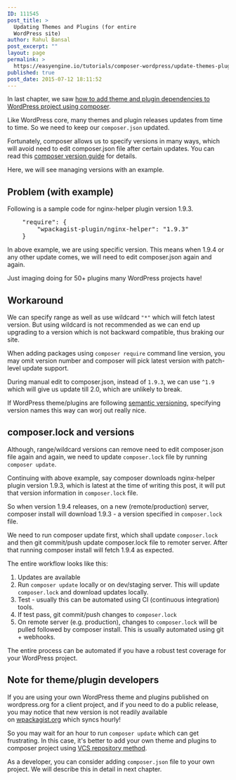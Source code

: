 ```yaml
---
ID: 111545
post_title: >
  Updating Themes and Plugins (for entire
  WordPress site)
author: Rahul Bansal
post_excerpt: ""
layout: page
permalink: >
  https://easyengine.io/tutorials/composer-wordpress/update-themes-plugins/
published: true
post_date: 2015-07-12 18:11:52
---
```

In last chapter, we saw <a href="https://easyengine.io/tutorials/composer/manage-wordpress-themes-plugins-composer-json/">how to add theme and plugin dependencies to WordPress project using composer</a>.

Like WordPress core, many themes and plugin releases updates from time to time. So we need to keep our <code>composer.json</code> updated.

Fortunately, composer allows us to specify versions in many ways, which will avoid need to edit composer.json file after certain updates. You can read this <a href="https://getcomposer.org/doc/articles/versions.md">composer version guide</a> for details.

Here, we will see managing versions with an example.
<h2>Problem (with example)</h2>
Following is a sample code for nginx-helper plugin version 1.9.3.
<pre class="javascript">    "require": {
        "wpackagist-plugin/nginx-helper": "1.9.3"
    }</pre>
In above example, we are using specific version. This means when 1.9.4 or any other update comes, we will need to edit composer.json again and again.

Just imaging doing for 50+ plugins many WordPress projects have!
<h2>Workaround</h2>
We can specify range as well as use wildcard <code>"*"</code> which will fetch latest version. But using wildcard is not recommended as we can end up upgrading to a version which is not backward compatible, thus braking our site.

When adding packages using <code>composer require</code> command line version, you may omit version number and composer will pick latest version with patch-level update support.

During manual edit to composer.json, instead of <code>1.9.3</code>, we can use <code>^1.9</code> which will give us update till 2.0, which are unlikely to break.

If WordPress theme/plugins are following <a href="http://semver.org/">semantic versioning</a>, specifying version names this way can worj out really nice.
<h2>composer.lock and versions</h2>
Although, range/wildcard versions can remove need to edit composer.json file again and again, we need to update <code>composer.lock</code> file by running <code>composer update</code>.

Continuing with above example, say composer downloads nginx-helper plugin version 1.9.3, which is latest at the time of writing this post, it will put that version information in <code>composer.lock</code> file.

So when version 1.9.4 releases, on a new (remote/production) server, composer install will download 1.9.3 - a version specified in <code>composer.lock</code> file.

We need to run composer update first, which shall update <code>composer.lock</code> and then git commit/push update composer.lock file to remoter server. After that running composer install will fetch 1.9.4 as expected.

The entire workflow looks like this:
<ol>
	<li>Updates are available</li>
	<li>Run <code>composer update</code> locally or on dev/staging server. This will update <code>composer.lock</code> and download updates locally.</li>
	<li>Test - usually this can be automated using CI (continuous integration) tools.</li>
	<li>If test pass, git commit/push changes to <code>composer.lock</code></li>
	<li>On remote server (e.g. production), changes to <code>composer.lock</code> will be pulled followed by composer install. This is usually automated using git + webhooks.</li>
</ol>
The entire process can be automated if you have a robust test coverage for your WordPress project.
<h2>Note for theme/plugin developers</h2>
If you are using your own WordPress theme and plugins published on wordpress.org for a client project, and if you need to do a public release, you may notice that new version is not readily available on <a href="http://wpackagist.org/">wpackagist.org</a> which syncs hourly!

So you may wait for an hour to run <code>composer update</code> which can get frustrating. In this case, it's better to add your own theme and plugins to composer project using <a href="https://easyengine.io/tutorials/composer/manage-wordpress-themes-plugins-composer-json/#themeplugin-under-version-control--with-composer-s">VCS repository method</a>.

As a developer, you can consider adding <code>composer.json</code> file to your own project. We will describe this in detail in next chapter.